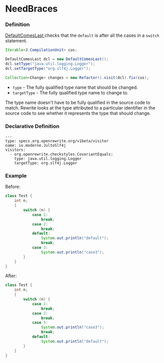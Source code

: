 # NeedBraces

### Definition

 [DefaultComesLast ](https://checkstyle.sourceforge.io/config_coding.html#DefaultComesLast)checks that the `default` is after all the cases in a `switch` statement.

```java
Iterable<J.CompilationUnit> cus;

DefaultComesLast dcl = new DefaultComesLast();
dcl.setType("java.util.logging.Logger");
dcl.setTargetType("org.slf4j.Logger");

Collection<Change> changes = new Refactor().visit(dcl).fix(cus);
```

* `type` - The fully qualified type name that should be changed.
* `targetType` - The fully qualified type name to change to.

The type name doesn't have to be fully qualified in the source code to match. Rewrite looks at the type attributed to a particular identifier in the source code to see whether it represents the type that should change.

### Declarative Definition

```text
---
type: specs.org.openrewrite.org/v1beta/visitor
name: io.moderne.JultoSlf4j
visitors:
  - org.openrewrite.checkstyles.CovariantEquals:
    type: java.util.logging.Logger
    targetType: org.slf4j.Logger
```

### Example

Before:

```java
class Test {
    int n;
    {
        switch (n) {
            case 1:
                break;
            case 2:
                break;
            default:
                System.out.println("default");
                break;
            case 3:
                System.out.println("case3");
        }
    }
}
```

After:

```java
class Test {
    int n;
    {
        switch (n) {
            case 1:
                break;
            case 2:
                break;
            case 3:
                System.out.println("case3");
                break;
            default:
                System.out.println("default");
        }
    }
}
```

